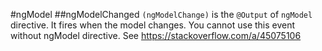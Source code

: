 #ngModel
##ngModelChanged
`(ngModelChange)` is the `@Output` of `ngModel` directive. It fires when the model changes. You cannot use this event without ngModel directive.
See https://stackoverflow.com/a/45075106

